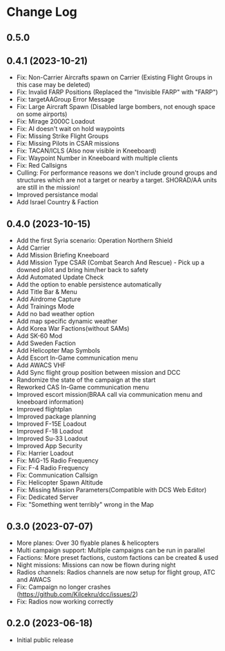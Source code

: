 # Change Log

## 0.5.0

## 0.4.1 (2023-10-21)

- Fix: Non-Carrier Aircrafts spawn on Carrier (Existing Flight Groups in this case may be deleted)
- Fix: Invalid FARP Positions (Replaced the "Invisible FARP" with "FARP")
- Fix: targetAAGroup Error Message
- Fix: Large Aircraft Spawn (Disabled large bombers, not enough space on some airports)
- Fix: Mirage 2000C Loadout
- Fix: AI doesn't wait on hold waypoints
- Fix: Missing Strike Flight Groups
- Fix: Missing Pilots in CSAR missions
- Fix: TACAN/ICLS (Also now visible in Kneeboard)
- Fix: Waypoint Number in Kneeboard with multiple clients
- Fix: Red Callsigns
- Culling: For performance reasons we don't include ground groups and structures which are not a target or nearby a target. SHORAD/AA units are still in the mission!
- Improved persistance modal
- Add Israel Country & Faction


## 0.4.0 (2023-10-15)

- Add the first Syria scenario: Operation Northern Shield
- Add Carrier
- Add Mission Briefing Kneeboard
- Add Mission Type CSAR (Combat Search And Rescue) - Pick up a downed pilot and bring him/her back to safety
- Add Automated Update Check
- Add the option to enable persistence automatically
- Add Title Bar & Menu
- Add Airdrome Capture
- Add Trainings Mode
- Add no bad weather option
- Add map specific dynamic weather
- Add Korea War Factions(without SAMs)
- Add SK-60 Mod
- Add Sweden Faction
- Add Helicopter Map Symbols
- Add Escort In-Game communication menu
- Add AWACS VHF
- Add Sync flight group position between mission and DCC
- Randomize the state of the campaign at the start
- Reworked CAS In-Game communication menu
- Improved escort mission(BRAA call via communication menu and kneeboard information)
- Improved flightplan
- Improved package planning
- Improved F-15E Loadout
- Improved F-18 Loadout
- Improved Su-33 Loadout
- Improved App Security
- Fix: Harrier Loadout
- Fix: MiG-15 Radio Frequency
- Fix: F-4 Radio Frequency 
- Fix: Communication Callsign
- Fix: Helicopter Spawn Altitude
- Fix: Missing Mission Parameters(Compatible with DCS Web Editor)
- Fix: Dedicated Server
- Fix: "Something went terribly" wrong in the Map


## 0.3.0 (2023-07-07)

- More planes: Over 30 flyable planes & helicopters
- Multi campaign support: Multiple campaigns can be run in parallel
- Factions: More preset factions, custom factions can be created & used
- Night missions: Missions can now be flown during night
- Radios channels: Radios channels are now setup for flight group, ATC and AWACS
- Fix: Campaign no longer crashes (https://github.com/Kilcekru/dcc/issues/2)
- Fix: Radios now working correctly

## 0.2.0 (2023-06-18)

- Initial public release